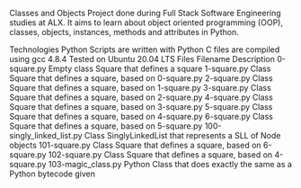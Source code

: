 Classes and Objects
Project done during Full Stack Software Engineering studies at ALX. It aims to learn about object oriented programming (OOP), classes, objects, instances, methods and attributes in Python.

Technologies
Python Scripts are written with Python
C files are compiled using gcc 4.8.4
Tested on Ubuntu 20.04 LTS
Files
Filename	Description
0-square.py	Empty class Square that defines a square
1-square.py	Class Square that defines a square, based on 0-square.py
2-square.py	Class Square that defines a square, based on 1-square.py
3-square.py	Class Square that defines a square, based on 2-square.py
4-square.py	Class Square that defines a square, based on 3-square.py
5-square.py	Class Square that defines a square, based on 4-square.py
6-square.py	Class Square that defines a square, based on 5-square.py
100-singly_linked_list.py	Class SinglyLinkedList that represents a SLL of Node objects
101-square.py	Class Square that defines a square, based on 6-square.py
102-square.py	Class Square that defines a square, based on 4-square.py
103-magic_class.py	Python Class that does exactly the same as a Python bytecode given
